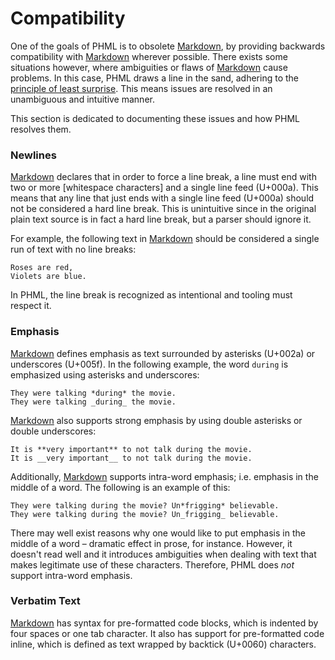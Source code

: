Compatibility
============

One of the goals of PHML is to obsolete [Markdown], by providing backwards compatibility with [Markdown] wherever possible. There exists some situations however, where ambiguities or flaws of [Markdown] cause problems. In this case, PHML draws a line in the sand, adhering to the [principle of least surprise][POLS]. This means issues are resolved in an unambiguous and intuitive manner.

This section is dedicated to documenting these issues and how PHML resolves them.

[Markdown]: daringfireball.net/projects/markdown/
[POLS]: http://en.wikipedia.org/wiki/Principle_of_least_astonishment

### Newlines

[Markdown] declares that in order to force a line break, a line must end with two or more [whitespace characters] and a single line feed (U+000a). This means that any line that just ends with a single line feed (U+000a) should not be considered a hard line break. This is unintuitive since in the original plain text source is in fact a hard line break, but a parser should ignore it.

For example, the following text in [Markdown] should be considered a single run of text with no line breaks:

```
Roses are red,   
Violets are blue.
```

In PHML, the line break is recognized as intentional and tooling must respect it.

### Emphasis

[Markdown] defines emphasis as text surrounded by asterisks (U+002a) or underscores (U+005f). In the following example, the word `during` is emphasized using asterisks and underscores:

```
They were talking *during* the movie.
They were talking _during_ the movie.
```

[Markdown] also supports strong emphasis by using double asterisks or double underscores:

```
It is **very important** to not talk during the movie.
It is __very important__ to not talk during the movie.
```

Additionally, [Markdown] supports intra-word emphasis; i.e. emphasis in the middle of a word. The following is an example of this:

```
They were talking during the movie? Un*frigging* believable.
They were talking during the movie? Un_frigging_ believable.
```

There may well exist reasons why one would like to put emphasis in the middle of a word – dramatic effect in prose, for instance. However, it doesn't read well and it introduces ambiguities when dealing with text that makes legitimate use of these characters. Therefore, PHML does *not* support intra-word emphasis.

### Verbatim Text

[Markdown] has syntax for pre-formatted code blocks, which is indented by four spaces or one tab character. It also has support for pre-formatted code inline, which is defined as text wrapped by backtick (U+0060) characters.